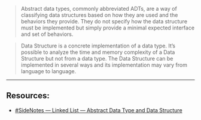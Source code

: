 > Abstract data types, commonly abbreviated ADTs, are a way of classifying data structures based on how they are used and the behaviors they provide. They do not specify how the data structure must be implemented but simply provide a minimal expected interface and set of behaviors.

> Data Structure is a concrete implementation of a data type. It’s possible to analyze the time and memory complexity of a Data Structure but not from a data type. The Data Structure can be implemented in several ways and its implementation may vary from language to language.



---
## Resources:
- [#SideNotes — Linked List — Abstract Data Type and Data Structure](https://lucasmagnum.medium.com/sidenotes-linked-list-abstract-data-type-and-data-structure-fd2f8276ab53)
